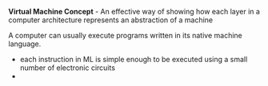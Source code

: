 __Virtual Machine Concept__ - An effective way of showing how each layer in a computer architecture represents an abstraction of a machine

A computer can usually execute programs written in its native machine language.
- each instruction in ML is simple enough to be executed using a small number of electronic circuits
- 